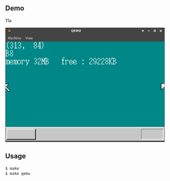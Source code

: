 ## Demo

11a

![template](https://github.com/watermelon892/OSPractice/blob/master/11/pic/11a.png)

## Usage

```
$ make
$ make qemu
```
